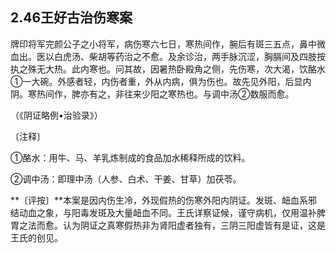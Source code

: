 ## 2.46王好古治伤寒案

牌印将军完颜公子之小将军，病伤寒六七日，寒热间作，腕后有斑三五点，鼻中微血出。医以白虎汤、柴胡等药治之不愈。及余诊治，两手脉沉涩，胸膈间及四肢按执之殊无大热。此内寒也。问其故，因暑热卧殿角之侧，先伤寒，次大渴，饮酪水①一大碗。外感者轻，内伤者重，外从内病，俱为伤也。故先见外阳，后显内阴。寒热间作，脾亦有之，非往来少阳之寒热也。与调中汤②数服而愈。

（《阴证略例•治验录》）

〔注释〕

①酪水：用牛、马、羊乳炼制成的食品加水稀释所成的饮料。

②调中汤：即理中汤（人参、白术、干姜、甘草）加茯苓。

**〔评按〕**本案是因内伤生冷，外现假热的伤寒外阳内阴证。发斑、衄血系邪结动血之象，与阳毒发斑及大量衄血不同。王氏详察证候，谨守病机，仅用温补脾胃之法而愈。认为阴证之真寒假热非为肾阳虚者独有，三阴三阳虚皆有是证，这是王氏的创见。
